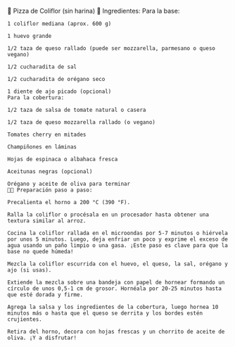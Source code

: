 🍕 Pizza de Coliflor (sin harina)
🥦 Ingredientes:
Para la base:

    1 coliflor mediana (aprox. 600 g)

    1 huevo grande

    1/2 taza de queso rallado (puede ser mozzarella, parmesano o queso vegano)

    1/2 cucharadita de sal

    1/2 cucharadita de orégano seco

    1 diente de ajo picado (opcional)
    Para la cobertura:

    1/2 taza de salsa de tomate natural o casera

    1/2 taza de queso mozzarella rallado (o vegano)

    Tomates cherry en mitades

    Champiñones en láminas

    Hojas de espinaca o albahaca fresca

    Aceitunas negras (opcional)

    Orégano y aceite de oliva para terminar
    👩‍🍳 Preparación paso a paso:

    Precalienta el horno a 200 °C (390 °F).

    Ralla la coliflor o procésala en un procesador hasta obtener una textura similar al arroz.

    Cocina la coliflor rallada en el microondas por 5-7 minutos o hiérvela por unos 5 minutos. Luego, deja enfriar un poco y exprime el exceso de agua usando un paño limpio o una gasa. ¡Este paso es clave para que la base no quede húmeda!

    Mezcla la coliflor escurrida con el huevo, el queso, la sal, orégano y ajo (si usas).

    Extiende la mezcla sobre una bandeja con papel de hornear formando un círculo de unos 0,5-1 cm de grosor. Hornéala por 20-25 minutos hasta que esté dorada y firme.

    Agrega la salsa y los ingredientes de la cobertura, luego hornea 10 minutos más o hasta que el queso se derrita y los bordes estén crujientes.

    Retira del horno, decora con hojas frescas y un chorrito de aceite de oliva. ¡Y a disfrutar!